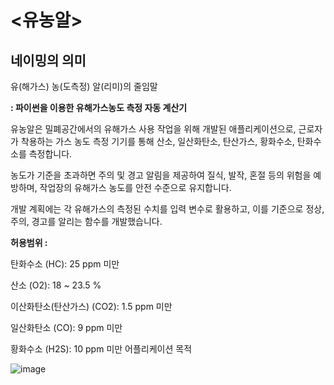 # <유농알>

## 네이밍의 의미

유(해가스) 농(도측정) 알(리미)의 줄임말

**: 파이썬을 이용한 유해가스농도 측정 자동 계산기**

유농알은 밀폐공간에서의 유해가스 사용 작업을 위해 개발된 애플리케이션으로, 근로자가 착용하는 가스 농도 측정 기기를 통해 산소, 일산화탄소, 탄산가스, 황화수소, 탄화수소를 측정합니다.

농도가 기준을 초과하면 주의 및 경고 알림을 제공하여 질식, 발작, 혼절 등의 위험을 예방하며, 작업장의 유해가스 농도를 안전 수준으로 유지합니다.

개발 계획에는 각 유해가스의 측정된 수치를 입력 변수로 활용하고, 이를 기준으로 정상, 주의, 경고를 알리는 함수를 개발했습니다.

**허용범위 :**

탄화수소 (HC): 25 ppm 미만

산소 (O2): 18 ~ 23.5 %

이산화탄소(탄산가스) (CO2): 1.5 ppm 미만

일산화탄소 (CO): 9 ppm 미만

황화수소 (H2S): 10 ppm 미만
어플리케이션 목적

![image](https://github.com/user-attachments/assets/f2bffa3e-7f2d-4202-8202-9e0e02326d2d) 


